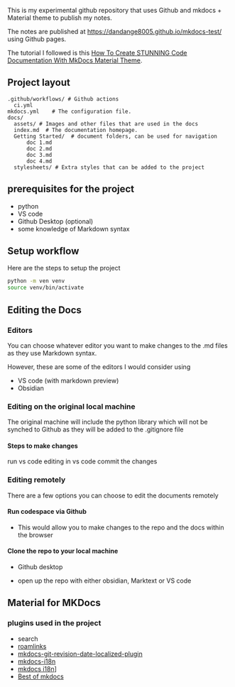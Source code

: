 This is my experimental github repository that uses Github and mkdocs + Material theme to publish my notes. 

The notes are published at https://dandange8005.github.io/mkdocs-test/ using Github pages.

The tutorial I followed is this [How To Create STUNNING Code Documentation With MkDocs Material Theme](https://www.youtube.com/watch?v=Q-YA_dA8C20&list=WL&index=17&ab_channel=JamesWillett). 

## Project layout

    .github/workflows/ # Github actions
      ci.yml
    mkdocs.yml    # The configuration file.
    docs/
      assets/ # Images and other files that are used in the docs
      index.md  # The documentation homepage.
      Getting Started/  # document folders, can be used for navigation
          doc 1.md
          doc 2.md
          doc 3.md
          doc 4.md
      stylesheets/ # Extra styles that can be added to the project


## prerequisites for the project

- python
- VS code
- Github Desktop (optional)
- some knowledge of Markdown syntax

## Setup workflow

Here are the steps to setup the project

```bash
python -m ven venv
source venv/bin/activate
```


## Editing the Docs

### Editors

You can choose whatever editor you want to make changes to the .md files as they use Markdown syntax.

However, these are some of the editors I would consider using

- VS code (with markdown preview)
- Obsidian

### Editing on the original local machine

The original machine will include the python library which will not be synched to Github as they will be added to the .gitignore file

#### Steps to make changes

run vs code
editing in vs code
commit the changes

### Editing remotely

There are a few options you can choose to edit the documents remotely

#### Run codespace via Github

- This would allow you to make changes to the repo and the docs within the browser

#### Clone the repo to your local machine

- Github desktop

- open up the repo with either obsidian, Marktext or VS code


## Material for MKDocs

### plugins used in the project

- search
- [roamlinks](https://github.com/Jackiexiao/mkdocs-roamlinks-plugin)
- [mkdocs-git-revision-date-localized-plugin](https://github.com/timvink/mkdocs-git-revision-date-localized-plugin)
- [mkdocs-i18n](https://gitlab.com/mkdocs-i18n/mkdocs-i18n)
- [mkdocs i18n](https://github.com/ultrabug/mkdocs-static-i18n)] 
- [Best of mkdocs](https://github.com/mkdocs/best-of-mkdocs)

